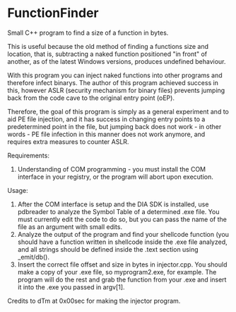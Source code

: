 # FunctionFinder
Small C++ program to find a size of a function in bytes.

This is useful because the old method of finding a functions size and location, that is, subtracting a naked function positioned "in front" of another, as of the latest Windows versions, produces undefined behaviour.

With this program you can inject naked functions into other programs and therefore infect binarys. The author of this program achieved success in this, however ASLR (security mechanism for binary files) prevents jumping back from the code cave to the original entry point (oEP).

Therefore, the goal of this program is simply as a general experiment and to aid PE file injection, and it has success in changing entry points to a predetermined point in the file, but jumping back does not work - in other words - PE file infection in this manner does not work anymore, and requires extra measures to counter ASLR.

Requirements:
1. Understanding of COM programming - you must install the COM interface in your registry, or the program will abort upon execution.

Usage:
1. After the COM interface is setup and the DIA SDK is installed, use pdbreader to analyze the Symbol Table of a determined .exe file. You must currently edit the code to do so, but you can pass the name of the file as an argument with small edits.
2. Analyze the output of the program and find your shellcode function (you should have a function written in shellcode inside the .exe file analyzed, and all strings should be defined inside the .text section using _emit/db().
3. Insert the correct file offset and size in bytes in injector.cpp. You should make a copy of your .exe file, so myprogram2.exe, for example. The program will do the rest and grab the function from your .exe and insert it into the .exe you passed in argv[1].

Credits to dTm at 0x00sec for making the injector program.
